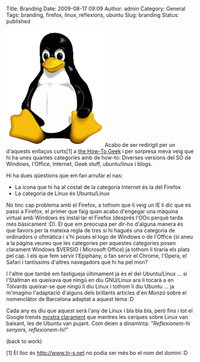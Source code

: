 Title: Branding
Date: 2009-08-17 09:09
Author: admin
Category: General
Tags: branding, firefox, linux, reflexions, ubuntu
Slug: branding
Status: published

<img src="./wp-content/uploads/2009/05/tux.png" title="tux" class="alignright size-full wp-image-583" width="265" height="314" alt="tux" />Acabo de ser redirigit per un d'aquests enllaços curts\[1\] a [the How-To Geek](http://www.howtogeek.com) i per sorpresa meva veig que hi ha unes quantes categories amb de how-to: Diverses versions del SO de Windows, l'Office, Internet, Geek stuff, ubuntu/linux i blogs.

Hi ha dues qüestions que em fan arrufar el nas:

- La icona que hi ha al costat de la categoria Internet és la del Firefox
- La categoria de Linux és Ubuntu/Linux

No tinc cap problema amb el Firefox, a tothom que li veig un IE li dic que es passi a Firefox, el primer que faig quan acabo d'engegar una màquina virtual amb Windows és instal·lar el Firefox (després l'OOo perquè tarda més bàsicament :D). El que em preocupa per dir-ho d'alguna manera és que llavors per la mateixa regla de tres si hi hagués una categoria de ordinadors o ofimàtica i s'hi posés el logo de Windows o de l'Office (si aneu a la pàgina veureu que les categories per aquestes categories posen clarament Windows \$VERSIO i Microsoft Office) ja tothom li tiraria els plats pel cap. I els que fem servir l'Epiphany, o fan servir el Chrome, l'Opera, el Safari i tantíssims d'altres navegadors que hi ha pel mon?

I l'altre que també em fastigueja últimament ja és el del Ubuntu/Linux ... si l'Stallman es queixava que ningú en diu GNU/Linux ara li tocarà a en Tolvards queixar-se que ningú li diu Linux i tothom li diu Ubuntu ... ja m'imagino l'adaptació d'alguns dels brillants articles d'en Monzó sobre el nomenclàtor de Barcelona adaptat a aquest tema :D

Cada any es diu que aquest serà l'any de Linux i bla bla bla, però fins i tot el Google trends [mostra clarament](http://www.google.com/trends?q=linux%2C+ubuntu) que mentres les cerques sobre Linux van baixant, les de Ubuntu van pujant. Com deien a dinaminta: *"Reflexionem-hi senyors, reflexionem-hi!"*

(back to work)

\[1\] El lloc és <http://www.ln-s.net> no podia ser més bo el nom del domini :D
